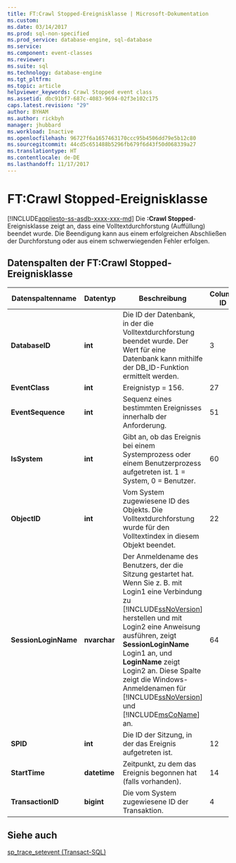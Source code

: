 ```yaml
---
title: FT:Crawl Stopped-Ereignisklasse | Microsoft-Dokumentation
ms.custom: 
ms.date: 03/14/2017
ms.prod: sql-non-specified
ms.prod_service: database-engine, sql-database
ms.service: 
ms.component: event-classes
ms.reviewer: 
ms.suite: sql
ms.technology: database-engine
ms.tgt_pltfrm: 
ms.topic: article
helpviewer_keywords: Crawl Stopped event class
ms.assetid: dbc91bf7-687c-4083-9694-02f3e102c175
caps.latest.revision: "29"
author: BYHAM
ms.author: rickbyh
manager: jhubbard
ms.workload: Inactive
ms.openlocfilehash: 96727f6a1657463170ccc95b4506dd79e5b12c80
ms.sourcegitcommit: 44cd5c651488b5296fb679f6d43f50d068339a27
ms.translationtype: HT
ms.contentlocale: de-DE
ms.lasthandoff: 11/17/2017
---
```

# <a name="ftcrawl-stopped-event-class"></a>FT:Crawl Stopped-Ereignisklasse
[!INCLUDE[appliesto-ss-asdb-xxxx-xxx-md](../../includes/appliesto-ss-asdb-xxxx-xxx-md.md)] Die **:Crawl Stopped**-Ereignisklasse zeigt an, dass eine Volltextdurchforstung (Auffüllung) beendet wurde. Die Beendigung kann aus einem erfolgreichen Abschließen der Durchforstung oder aus einem schwerwiegenden Fehler erfolgen.  
  
## <a name="ftcrawl-stopped-event-class-data-columns"></a>Datenspalten der FT:Crawl Stopped-Ereignisklasse  
  
|Datenspaltenname|Datentyp|Beschreibung|Column ID|Filterbar|  
|----------------------|---------------|-----------------|---------------|----------------|  
|**DatabaseID**|**int**|Die ID der Datenbank, in der die Volltextdurchforstung beendet wurde. Der Wert für eine Datenbank kann mithilfe der DB_ID-Funktion ermittelt werden.|3|Ja|  
|**EventClass**|**int**|Ereignistyp = 156.|27|Nein|  
|**EventSequence**|**int**|Sequenz eines bestimmten Ereignisses innerhalb der Anforderung.|51|Nein|  
|**IsSystem**|**int**|Gibt an, ob das Ereignis bei einem Systemprozess oder einem Benutzerprozess aufgetreten ist. 1 = System, 0 = Benutzer.|60|Ja|  
|**ObjectID**|**int**|Vom System zugewiesene ID des Objekts. Die Volltextdurchforstung wurde für den Volltextindex in diesem Objekt beendet.|22|Ja|  
|**SessionLoginName**|**nvarchar**|Der Anmeldename des Benutzers, der die Sitzung gestartet hat. Wenn Sie z. B. mit Login1 eine Verbindung zu [!INCLUDE[ssNoVersion](../../includes/ssnoversion-md.md)] herstellen und mit Login2 eine Anweisung ausführen, zeigt **SessionLoginName** Login1 an, und **LoginName** zeigt Login2 an. Diese Spalte zeigt die Windows-Anmeldenamen für [!INCLUDE[ssNoVersion](../../includes/ssnoversion-md.md)] und [!INCLUDE[msCoName](../../includes/msconame-md.md)] an.|64|ja|  
|**SPID**|**int**|Die ID der Sitzung, in der das Ereignis aufgetreten ist.|12|ja|  
|**StartTime**|**datetime**|Zeitpunkt, zu dem das Ereignis begonnen hat (falls vorhanden).|14|ja|  
|**TransactionID**|**bigint**|Die vom System zugewiesene ID der Transaktion.|4|Ja|  
  
## <a name="see-also"></a>Siehe auch  
 [sp_trace_setevent &#40;Transact-SQL&#41;](../../relational-databases/system-stored-procedures/sp-trace-setevent-transact-sql.md)  
  
  
